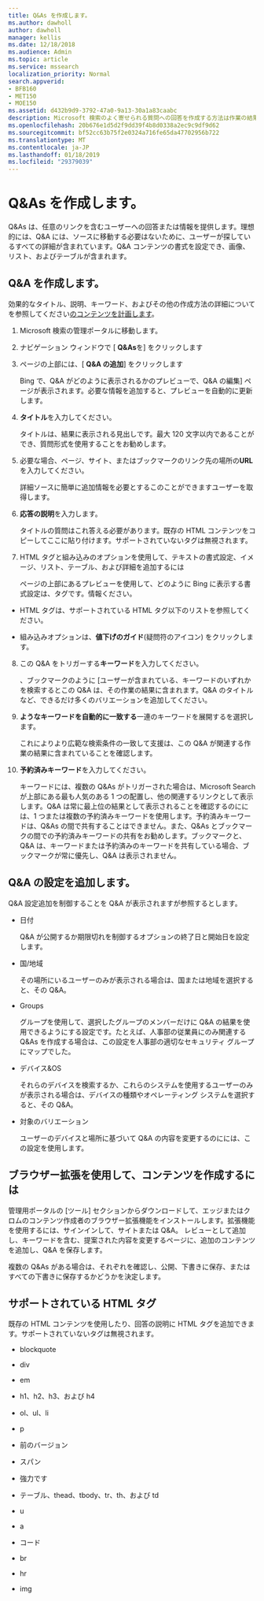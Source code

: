 ```yaml
---
title: Q&As を作成します。
ms.author: dawholl
author: dawholl
manager: kellis
ms.date: 12/18/2018
ms.audience: Admin
ms.topic: article
ms.service: mssearch
localization_priority: Normal
search.appverid:
- BFB160
- MET150
- MOE150
ms.assetid: d432b9d9-3792-47a0-9a13-30a1a83caabc
description: Microsoft 検索のよく寄せられる質問への回答を作成する方法は作業の結果
ms.openlocfilehash: 20b676e1d5d2f9dd39f4b8d0338a2ec9c9df9d62
ms.sourcegitcommit: bf52cc63b75f2e0324a716fe65da47702956b722
ms.translationtype: MT
ms.contentlocale: ja-JP
ms.lasthandoff: 01/18/2019
ms.locfileid: "29379039"
---
```

# <a name="create-qas"></a>Q&As を作成します。

Q&As は、任意のリンクを含むユーザーへの回答または情報を提供します。理想的には、Q&A には、ソースに移動する必要はないために、ユーザーが探しているすべての詳細が含まれています。Q&A コンテンツの書式を設定でき、画像、リスト、およびテーブルが含まれます。
  
## <a name="create-a-qa"></a>Q&A を作成します。

効果的なタイトル、説明、キーワード、およびその他の作成方法の詳細についてを参照してください[のコンテンツを計画します](plan-your-content.md)。
  
1. Microsoft 検索の管理ポータルに移動します。
    
2. ナビゲーション ウィンドウで [ **Q&As**を] をクリックします
    
3. ページの上部には、[ **Q&A の追加**] をクリックします
    
    Bing で、Q&A がどのように表示されるかのプレビューで、Q&A の編集] ページが表示されます。必要な情報を追加すると、プレビューを自動的に更新します。
    
4. **タイトル**を入力してください。
    
    タイトルは、結果に表示される見出しです。最大 120 文字以内であることができ、質問形式を使用することをお勧めします。
    
5. 必要な場合、ページ、サイト、またはブックマークのリンク先の場所の**URL**を入力してください。 
    
    詳細ソースに簡単に追加情報を必要とするこのことができますユーザーを取得します。
    
6. **応答の説明**を入力します。
    
    タイトルの質問はこれ答える必要があります。既存の HTML コンテンツをコピーしてここに貼り付けます。サポートされていないタグは無視されます。
    
7. HTML タグと組み込みのオプションを使用して、テキストの書式設定、イメージ、リスト、テーブル、および詳細を追加するには
    
    ページの上部にあるプレビューを使用して、どのように Bing に表示する書式設定は、タグです。情報ください。
    
  - HTML タグは、サポートされている HTML タグ以下のリストを参照してください。
    
  - 組み込みオプションは、**値下げのガイド**(疑問符のアイコン) をクリックします。 
    
8. この Q&A をトリガーする**キーワード**を入力してください。 
    
    、ブックマークのように [ユーザーが含まれている、キーワードのいずれかを検索するとこの Q&A は、その作業の結果に含まれます。Q&A のタイトルなど、できるだけ多くのバリエーションを追加してください。
    
9. **ようなキーワードを自動的に一致する**一連のキーワードを展開するを選択します。 
    
    これによりより広範な検索条件の一致して支援は、この Q&A が関連する作業の結果に含まれていることを確認します。
    
10. **予約済みキーワード**を入力してください。
    
    キーワードには、複数の Q&As がトリガーされた場合は、Microsoft Search が上部にある最も人気のある 1 つの配置し、他の関連するリンクとして表示します。Q&A は常に最上位の結果として表示されることを確認するのにには、1 つまたは複数の予約済みキーワードを使用します。予約済みキーワードは、Q&As の間で共有することはできません。また、Q&As とブックマークの間での予約済みキーワードの共有をお勧めします。ブックマークと、Q&A は、キーワードまたは予約済みのキーワードを共有している場合、ブックマークが常に優先し、Q&A は表示されません。
    
## <a name="add-qa-settings"></a>Q&A の設定を追加します。

Q&A 設定追加を制御することを Q&A が表示されますが参照するとします。
  
- 日付
    
    Q&A が公開するか期限切れを制御するオプションの終了日と開始日を設定します。
    
- 国/地域
    
    その場所にいるユーザーのみが表示される場合は、国または地域を選択すると、その Q&A。
    
- Groups
    
    グループを使用して、選択したグループのメンバーだけに Q&A の結果を使用できるようにする設定です。たとえば、人事部の従業員にのみ関連する Q&As を作成する場合は、この設定を人事部の適切なセキュリティ グループにマップでした。
    
- デバイス&amp;OS
    
    それらのデバイスを検索するか、これらのシステムを使用するユーザーのみが表示される場合は、デバイスの種類やオペレーティング システムを選択すると、その Q&A。
    
- 対象のバリエーション
    
    ユーザーのデバイスと場所に基づいて Q&A の内容を変更するのにには、この設定を使用します。
    
## <a name="use-a-browser-extension-to-create-content"></a>ブラウザー拡張を使用して、コンテンツを作成するには

管理用ポータルの [ツール] セクションからダウンロードして、エッジまたはクロムのコンテンツ作成者のブラウザー拡張機能をインストールします。拡張機能を使用するには、サインインして、サイトまたは Q&A。 レビューとして追加し、キーワードを含む、提案された内容を変更するページに、追加のコンテンツを追加し、Q&A を保存します。
  
複数の Q&As がある場合は、それぞれを確認し、公開、下書きに保存、またはすべての下書きに保存するかどうかを決定します。
  
## <a name="supported-html-tags"></a>サポートされている HTML タグ

既存の HTML コンテンツを使用したり、回答の説明に HTML タグを追加できます。サポートされていないタグは無視されます。
  
- blockquote
    
- div
    
- em
    
- h1、h2、h3、および h4
    
- ol、ul、li
    
- p
    
- 前のバージョン
    
- スパン
    
- 強力です
    
- テーブル、thead、tbody、tr、th、および td
    
- u
    
- a
    
- コード
    
- br
    
- hr
    
- img

  

